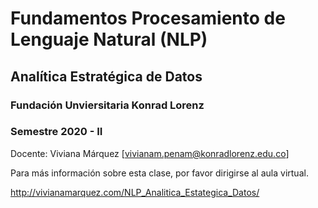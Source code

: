 # Fundamentos Procesamiento de Lenguaje Natural (NLP)
## Analítica Estratégica de Datos

### Fundación Unviersitaria Konrad Lorenz
### Semestre 2020 - II

Docente: Viviana Márquez [vivianam.penam@konradlorenz.edu.co]

Para más información sobre esta clase, por favor dirigirse al aula virtual.

http://vivianamarquez.com/NLP_Analitica_Estategica_Datos/

